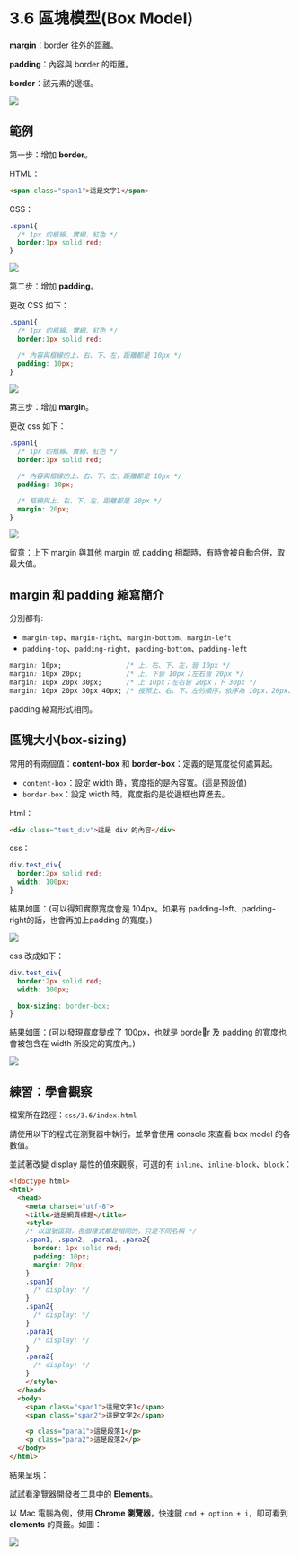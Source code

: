 # 3.6 區塊模型\(Box Model\)

**margin**：border 往外的距離。

**padding**：內容與 border 的距離。

**border**：該元素的邊框。

![](/assets/box_model.png)

## 範例

第一步：增加 **border**。

HTML：

```html
<span class="span1">這是文字1</span>
```

CSS：

```css
.span1{
  /* 1px 的框線、實線、紅色 */
  border:1px solid red;
}
```

![](/assets/box_model_example.png)

第二步：增加 **padding**。

更改 CSS 如下：

```css
.span1{
  /* 1px 的框線、實線、紅色 */
  border:1px solid red;

  /* 內容與框線的上、右、下、左，距離都是 10px */
  padding: 10px;
}
```

![](/assets/box_model_example2.png)

第三步：增加 **margin**。

更改 css 如下：

```css
.span1{
  /* 1px 的框線、實線、紅色 */
  border:1px solid red;

  /* 內容與框線的上、右、下、左，距離都是 10px */
  padding: 10px;

  /* 框線與上、右、下、左，距離都是 20px */
  margin: 20px;
}
```

![](/assets/box_model_example3.png)

留意：上下 margin 與其他 margin 或 padding 相鄰時，有時會被自動合併，取最大值。

## margin 和 padding 縮寫簡介

分別都有:

* `margin-top`、`margin-right`、`margin-bottom`、`margin-left`
* `padding-top`、`padding-right`、`padding-bottom`、`padding-left`

```css
margin: 10px;                /* 上、右、下、左，皆 10px */
margin: 10px 20px;           /* 上、下皆 10px；左右皆 20px */
margin: 10px 20px 30px;      /* 上 10px；左右皆 20px；下 30px */
margin: 10px 20px 30px 40px; /* 按照上、右、下、左的順序，依序為 10px、20px、30px、40px */
```

padding 縮寫形式相同。

## 區塊大小\(box-sizing\)

常用的有兩個值：**content-box** 和 **border-box**：定義的是寬度從何處算起。

* `content-box`：設定 width 時，寬度指的是內容寬。\(這是預設值\)
* `border-box`：設定 width 時，寬度指的是從邊框也算進去。

html：

```html
<div class="test_div">這是 div 的內容</div>
```

css：

```css
div.test_div{
  border:2px solid red;
  width: 100px;
}
```

結果如圖：\(可以得知實際寬度會是 104px。如果有 padding-left、padding-right的話，也會再加上padding 的寬度。\)

![](/assets/box_sizing_1.png)

css 改成如下：

```css
div.test_div{
  border:2px solid red;
  width: 100px;

  box-sizing: border-box;
}
```

結果如圖：\(可以發現寬度變成了 100px，也就是 border 及 padding 的寬度也會被包含在 width 所設定的寬度內。\)

![](/assets/box_sizing_2.png)

## 練習：學會觀察

檔案所在路徑：`css/3.6/index.html`

請使用以下的程式在瀏覽器中執行，並學會使用 console 來查看 box model 的各數值。

並試著改變 display 屬性的值來觀察，可選的有 `inline`、`inline-block`、`block`：

```html
<!doctype html>
<html>
  <head>
    <meta charset="utf-8">
    <title>這是網頁標題</title>
    <style>
    /* 以逗號區隔，各個樣式都是相同的，只是不同名稱 */
    .span1, .span2, .para1, .para2{
      border: 1px solid red;
      padding: 10px;
      margin: 20px;
    }
    .span1{
      /* display: */
    }
    .span2{
      /* display: */
    }
    .para1{
      /* display: */
    }
    .para2{
      /* display: */
    }
    </style>
  </head>
  <body>
    <span class="span1">這是文字1</span>
    <span class="span2">這是文字2</span>

    <p class="para1">這是段落1</p>
    <p class="para2">這是段落2</p>
  </body>
</html>
```

結果呈現：

試試看瀏覽器開發者工具中的 **Elements**。

以 Mac 電腦為例，使用 **Chrome 瀏覽器**，快速鍵 `cmd + option + i`，即可看到 **elements** 的頁籤。如圖：

![](/assets/box_model_example4.png)

